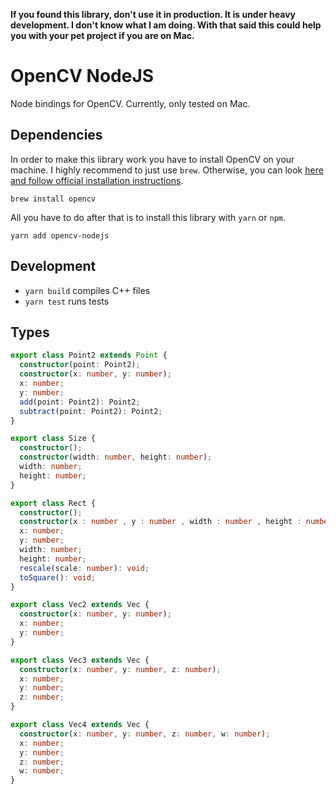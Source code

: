 **If you found this library, don't use it in production. It is under heavy development. I don't know what I am doing. With that said this could help you with your pet project if you are on Mac.**

# OpenCV NodeJS

Node bindings for OpenCV. Currently, only tested on Mac.

## Dependencies

In order to make this library work you have to install OpenCV on your machine. I highly recommend to just use `brew`. Otherwise, you can look [here and follow official installation instructions](https://letmegooglethat.com/?q=how+to+install+opencv).

```
brew install opencv
```

All you have to do after that is to install this library with `yarn` or `npm`.

```
yarn add opencv-nodejs
```

## Development

- `yarn build` compiles C++ files
- `yarn test` runs tests

## Types

```typescript
export class Point2 extends Point {
  constructor(point: Point2);
  constructor(x: number, y: number);
  x: number;
  y: number;
  add(point: Point2): Point2;
  subtract(point: Point2): Point2;
}

export class Size {
  constructor();
  constructor(width: number, height: number);
  width: number;
  height: number;
}

export class Rect {
  constructor();
  constructor(x : number , y : number , width : number , height : number);
  x: number;
  y: number;
  width: number;
  height: number;
  rescale(scale: number): void;
  toSquare(): void;
}

export class Vec2 extends Vec {
  constructor(x: number, y: number);
  x: number;
  y: number;
}

export class Vec3 extends Vec {
  constructor(x: number, y: number, z: number);
  x: number;
  y: number;
  z: number;
}

export class Vec4 extends Vec {
  constructor(x: number, y: number, z: number, w: number);
  x: number;
  y: number;
  z: number;
  w: number;
}
```
